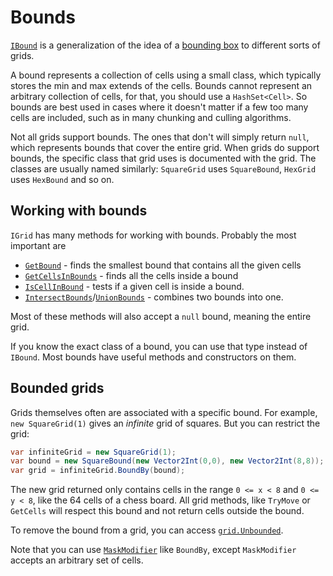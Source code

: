 # Bounds

[`IBound`](xref:Sylves.IBound) is a generalization of the idea of a [bounding box](https://en.wikipedia.org/wiki/Minimum_bounding_box) to different sorts of grids.

A bound represents a collection of cells using a small class, which typically stores the min and max extends of the cells.
Bounds cannot represent an arbitrary collection of cells, for that, you should use a `HashSet<Cell>`.
So bounds are best used in cases where it doesn't matter if a few too many cells are included, such as in many chunking and culling algorithms.

Not all grids support bounds. The ones that don't will simply return `null`, which represents bounds that cover the entire grid. When grids do support bounds, 
the specific class that grid uses is documented with the grid. The classes are usually named similarly: `SquareGrid` uses `SquareBound`, `HexGrid` uses `HexBound` and so on.

## Working with bounds

`IGrid` has many methods for working with bounds. Probably the most important are

* [`GetBound`](xref:Sylves.IGrid.GetBound(System.Collections.Generic.IEnumerable{Sylves.Cell})) - finds the smallest bound that contains all the given cells
* [`GetCellsInBounds`](xref:Sylves.IGrid.GetCellsInBounds(Sylves.IBound)) - finds all the cells inside a bound
* [`IsCellInBound`](xref:Sylves.IGrid.IsCellInBound(Sylves.Cell,Sylves.IBound)) - tests if a given cell is inside a bound.
* [`IntersectBounds`](xref:Sylves.IGrid.IntersectBounds(Sylves.IBound,Sylves.IBound))/[`UnionBounds`](xref:Sylves.IGrid.UnionBounds(Sylves.IBound,Sylves.IBound)) - combines two bounds into one.

Most of these methods will also accept a `null` bound, meaning the entire grid.

If you know the exact class of a bound, you can use that type instead of `IBound`. Most bounds have useful methods and constructors on them.

## Bounded grids

Grids themselves often are associated with a specific bound. For example, `new SquareGrid(1)` gives an *infinite* grid of squares. But you can restrict the grid:

```csharp
var infiniteGrid = new SquareGrid(1);
var bound = new SquareBound(new Vector2Int(0,0), new Vector2Int(8,8));
var grid = infiniteGrid.BoundBy(bound);
```

The new grid returned only contains cells in the range `0 <= x < 8` and `0 <= y < 8`, like the 64 cells of a chess board. All grid methods, like `TryMove` or `GetCells` will respect this bound
and not return cells outside the bound.

To remove the bound from a grid, you can access [`grid.Unbounded`](xref:Sylves.IGrid.Unbounded).

Note that you can use [`MaskModifier`](xref:Sylves.MaskModifier) like `BoundBy`, except `MaskModifier` accepts an arbitrary set of cells.